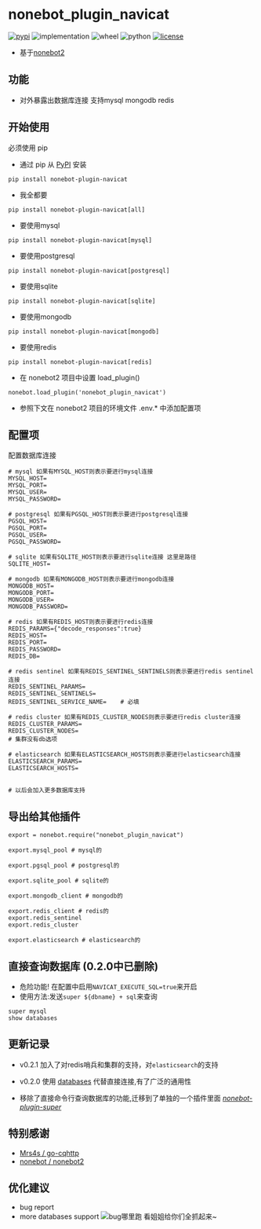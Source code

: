 # nonebot_plugin_navicat
[![pypi](https://img.shields.io/pypi/v/nonebot-plugin-navicat.svg)](https://pypi.org/project/nonebot_plugin_navicat/) 
![implementation](https://img.shields.io/pypi/implementation/nonebot-plugin-navicat)
![wheel](https://img.shields.io/pypi/wheel/nonebot-plugin-navicat)
![python](https://img.shields.io/pypi/pyversions/nonebot-plugin-navicat)
[![license](https://img.shields.io/github/license/synodriver/nonebot_plugin_navicat.svg)](https://raw.githubusercontent.com/synodriver/nonebot_plugin_navicat/main/LICENSE)

- 基于[nonebot2](https://github.com/nonebot/nonebot2)

## 功能

- 对外暴露出数据库连接 支持mysql mongodb redis

## 开始使用

必须使用 pip

- 通过 pip 从 [PyPI](https://pypi.org/project/nonebot_plugin_navicat/) 安装

``` {.sourceCode .bash}
pip install nonebot-plugin-navicat
```
- 我全都要
``` {.sourceCode .bash}
pip install nonebot-plugin-navicat[all]
```
- 要使用mysql
``` {.sourceCode .bash}
pip install nonebot-plugin-navicat[mysql]
```
- 要使用postgresql
``` {.sourceCode .bash}
pip install nonebot-plugin-navicat[postgresql]
```
- 要使用sqlite
``` {.sourceCode .bash}
pip install nonebot-plugin-navicat[sqlite]
```
- 要使用mongodb
``` {.sourceCode .bash}
pip install nonebot-plugin-navicat[mongodb]
```
- 要使用redis
``` {.sourceCode .bash}
pip install nonebot-plugin-navicat[redis]
```


- 在 nonebot2 项目中设置 load_plugin()

``` {.sourceCode .python}
nonebot.load_plugin('nonebot_plugin_navicat')
```

- 参照下文在 nonebot2 项目的环境文件 .env.\* 中添加配置项

## 配置项
配置数据库连接
```
# mysql 如果有MYSQL_HOST则表示要进行mysql连接
MYSQL_HOST=
MYSQL_PORT=
MYSQL_USER=
MYSQL_PASSWORD=

# postgresql 如果有PGSQL_HOST则表示要进行postgresql连接
PGSQL_HOST=
PGSQL_PORT=
PGSQL_USER=
PGSQL_PASSWORD=

# sqlite 如果有SQLITE_HOST则表示要进行sqlite连接 这里是路径
SQLITE_HOST=

# mongodb 如果有MONGODB_HOST则表示要进行mongodb连接
MONGODB_HOST=
MONGODB_PORT=
MONGODB_USER=
MONGODB_PASSWORD=

# redis 如果有REDIS_HOST则表示要进行redis连接
REDIS_PARAMS={"decode_responses":true}
REDIS_HOST=
REDIS_PORT=
REDIS_PASSWORD=
REDIS_DB=

# redis sentinel 如果有REDIS_SENTINEL_SENTINELS则表示要进行redis sentinel连接
REDIS_SENTINEL_PARAMS=
REDIS_SENTINEL_SENTINELS=
REDIS_SENTINEL_SERVICE_NAME=    # 必填

# redis cluster 如果有REDIS_CLUSTER_NODES则表示要进行redis cluster连接
REDIS_CLUSTER_PARAMS=
REDIS_CLUSTER_NODES=
# 集群没有db选项

# elasticsearch 如果有ELASTICSEARCH_HOSTS则表示要进行elasticsearch连接
ELASTICSEARCH_PARAMS=
ELASTICSEARCH_HOSTS=


# 以后会加入更多数据库支持
```
## 导出给其他插件

```{.sourceCode .python}
export = nonebot.require("nonebot_plugin_navicat")

export.mysql_pool # mysql的

export.pgsql_pool # postgresql的

export.sqlite_pool # sqlite的

export.mongodb_client # mongodb的

export.redis_client # redis的
export.redis_sentinel
export.redis_cluster

export.elasticsearch # elasticsearch的
```

## 直接查询数据库 (0.2.0中已删除)
- 危险功能! 在配置中启用```NAVICAT_EXECUTE_SQL=true```来开启
- 使用方法:发送```super ${dbname} + sql```来查询
```
super mysql
show databases
```
## 更新记录
- v0.2.1 加入了对redis哨兵和集群的支持，对```elasticsearch```的支持



- v0.2.0 使用 [databases](https://github.com/encode/databases/) 代替直接连接,有了广泛的通用性
- 移除了直接命令行查询数据库的功能,迁移到了单独的一个插件里面 *[nonebot-plugin-super](https://github.com/synodriver/nonebot_plugin_super)*
## 特别感谢

- [Mrs4s / go-cqhttp](https://github.com/Mrs4s/go-cqhttp)
- [nonebot / nonebot2](https://github.com/nonebot/nonebot2)

## 优化建议

- bug report
- more databases support
![](https://i.pixiv.cat/img-original/img/2018/08/29/00/16/10/70434240_p0.png "bug哪里跑 看姐姐给你们全抓起来~")